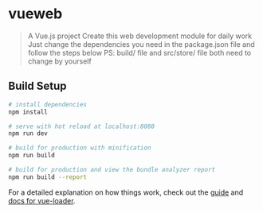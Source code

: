 # vueweb

> A Vue.js project
> Create this web development module for daily work
> Just change the dependencies you need in the package.json file and follow the steps below
> PS: build/ file and src/store/ file both need to change by yourself

## Build Setup

```bash
# install dependencies
npm install

# serve with hot reload at localhost:8080
npm run dev

# build for production with minification
npm run build

# build for production and view the bundle analyzer report
npm run build --report
```

For a detailed explanation on how things work, check out the [guide](http://vuejs-templates.github.io/webpack/) and [docs for vue-loader](http://vuejs.github.io/vue-loader).
